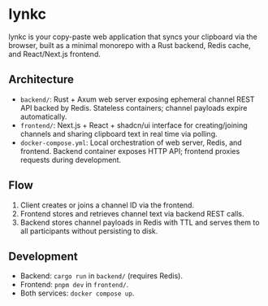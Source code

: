 # lynkc

lynkc is your copy-paste web application that syncs your clipboard via the browser, built as a minimal monorepo with a Rust backend, Redis cache, and React/Next.js frontend.

## Architecture

- `backend/`: Rust + Axum web server exposing ephemeral channel REST API backed by Redis. Stateless containers; channel payloads expire automatically.
- `frontend/`: Next.js + React + shadcn/ui interface for creating/joining channels and sharing clipboard text in real time via polling.
- `docker-compose.yml`: Local orchestration of web server, Redis, and frontend. Backend container exposes HTTP API; frontend proxies requests during development.

## Flow

1. Client creates or joins a channel ID via the frontend.
2. Frontend stores and retrieves channel text via backend REST calls.
3. Backend stores channel payloads in Redis with TTL and serves them to all participants without persisting to disk.

## Development

- Backend: `cargo run` in `backend/` (requires Redis).
- Frontend: `pnpm dev` in `frontend/`.
- Both services: `docker compose up`.

